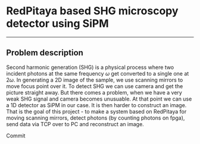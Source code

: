 # RedPitaya based SHG microscopy detector using SiPM
---
## Problem description

Second harmonic generation (SHG) is a physical process where two incident photons at the same frequency $\omega$ get converted to a single one at $2\omega$. In generating a 2D image of the sample, we use scanning mirrors to move focus point over it. To detect SHG we can use camera and get the picture straight away. But there comes a problem, when we have a very weak SHG signal and camera becomes unusuable. At that point we can use a 1D detector as SiPM in our case. It is then harder to construct an image. That is the goal of this project - to make a system based on RedPitaya for moving scanning mirrors, detect photons (by counting photons on fpga), send data via TCP over to PC and reconstruct an image.

Commit